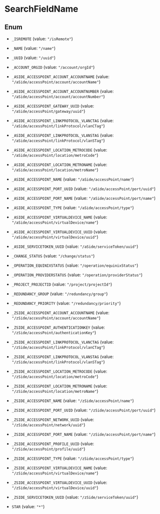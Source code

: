 

# SearchFieldName

## Enum


* `_ISREMOTE` (value: `"/isRemote"`)

* `_NAME` (value: `"/name"`)

* `_UUID` (value: `"/uuid"`)

* `_ACCOUNT_ORGID` (value: `"/account/orgId"`)

* `_ASIDE_ACCESSPOINT_ACCOUNT_ACCOUNTNAME` (value: `"/aSide/accessPoint/account/accountName"`)

* `_ASIDE_ACCESSPOINT_ACCOUNT_ACCOUNTNUMBER` (value: `"/aSide/accessPoint/account/accountNumber"`)

* `_ASIDE_ACCESSPOINT_GATEWAY_UUID` (value: `"/aSide/accessPoint/gateway/uuid"`)

* `_ASIDE_ACCESSPOINT_LINKPROTOCOL_VLANCTAG` (value: `"/aSide/accessPoint/linkProtocol/vlanCTag"`)

* `_ASIDE_ACCESSPOINT_LINKPROTOCOL_VLANSTAG` (value: `"/aSide/accessPoint/linkProtocol/vlanSTag"`)

* `_ASIDE_ACCESSPOINT_LOCATION_METROCODE` (value: `"/aSide/accessPoint/location/metroCode"`)

* `_ASIDE_ACCESSPOINT_LOCATION_METRONAME` (value: `"/aSide/accessPoint/location/metroName"`)

* `_ASIDE_ACCESSPOINT_NAME` (value: `"/aSide/accessPoint/name"`)

* `_ASIDE_ACCESSPOINT_PORT_UUID` (value: `"/aSide/accessPoint/port/uuid"`)

* `_ASIDE_ACCESSPOINT_PORT_NAME` (value: `"/aSide/accessPoint/port/name"`)

* `_ASIDE_ACCESSPOINT_TYPE` (value: `"/aSide/accessPoint/type"`)

* `_ASIDE_ACCESSPOINT_VIRTUALDEVICE_NAME` (value: `"/aSide/accessPoint/virtualDevice/name"`)

* `_ASIDE_ACCESSPOINT_VIRTUALDEVICE_UUID` (value: `"/aSide/accessPoint/virtualDevice/uuid"`)

* `_ASIDE_SERVICETOKEN_UUID` (value: `"/aSide/serviceToken/uuid"`)

* `_CHANGE_STATUS` (value: `"/change/status"`)

* `_OPERATION_EQUINIXSTATUS` (value: `"/operation/equinixStatus"`)

* `_OPERATION_PROVIDERSTATUS` (value: `"/operation/providerStatus"`)

* `_PROJECT_PROJECTID` (value: `"/project/projectId"`)

* `_REDUNDANCY_GROUP` (value: `"/redundancy/group"`)

* `_REDUNDANCY_PRIORITY` (value: `"/redundancy/priority"`)

* `_ZSIDE_ACCESSPOINT_ACCOUNT_ACCOUNTNAME` (value: `"/zSide/accessPoint/account/accountName"`)

* `_ZSIDE_ACCESSPOINT_AUTHENTICATIONKEY` (value: `"/zSide/accessPoint/authenticationKey"`)

* `_ZSIDE_ACCESSPOINT_LINKPROTOCOL_VLANCTAG` (value: `"/zSide/accessPoint/linkProtocol/vlanCTag"`)

* `_ZSIDE_ACCESSPOINT_LINKPROTOCOL_VLANSTAG` (value: `"/zSide/accessPoint/linkProtocol/vlanSTag"`)

* `_ZSIDE_ACCESSPOINT_LOCATION_METROCODE` (value: `"/zSide/accessPoint/location/metroCode"`)

* `_ZSIDE_ACCESSPOINT_LOCATION_METRONAME` (value: `"/zSide/accessPoint/location/metroName"`)

* `_ZSIDE_ACCESSPOINT_NAME` (value: `"/zSide/accessPoint/name"`)

* `_ZSIDE_ACCESSPOINT_PORT_UUID` (value: `"/zSide/accessPoint/port/uuid"`)

* `_ZSIDE_ACCESSPOINT_NETWORK_UUID` (value: `"/zSide/accessPoint/network/uuid"`)

* `_ZSIDE_ACCESSPOINT_PORT_NAME` (value: `"/zSide/accessPoint/port/name"`)

* `_ZSIDE_ACCESSPOINT_PROFILE_UUID` (value: `"/zSide/accessPoint/profile/uuid"`)

* `_ZSIDE_ACCESSPOINT_TYPE` (value: `"/zSide/accessPoint/type"`)

* `_ZSIDE_ACCESSPOINT_VIRTUALDEVICE_NAME` (value: `"/zSide/accessPoint/virtualDevice/name"`)

* `_ZSIDE_ACCESSPOINT_VIRTUALDEVICE_UUID` (value: `"/zSide/accessPoint/virtualDevice/uuid"`)

* `_ZSIDE_SERVICETOKEN_UUID` (value: `"/zSide/serviceToken/uuid"`)

* `STAR` (value: `"*"`)



